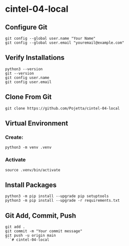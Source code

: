 # cintel-04-local

## Configure Git 
```
git config --global user.name "Your Name"
git config --global user.email "youremail@example.com"
```

## Verify Installations
```
python3 --version
git --version
git config user.name
git config user.email
```

## Clone From Git
```
git clone https://github.com/Pojetta/cintel-04-local
```

## Virtual Environment
### Create: 
```
python3 -m venv .venv
```

### Activate
```
source .venv/bin/activate
```

## Install Packages
```
python3 -m pip install --upgrade pip setuptools
python3 -m pip install --upgrade -r requirements.txt
```

## Git Add, Commit, Push
```
git add .
git commit -m "Your commit message"
git push -u origin main
```# cintel-04-local


